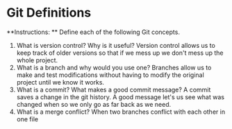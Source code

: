 # Git Definitions

**Instructions: ** Define each of the following Git concepts.

1. What is version control?  Why is it useful?
 Version control allows us to keep track of older versions so that if we mess up we don't mess up the whole project.
2. What is a branch and why would you use one?
 Branches allow us to make and test modifications without having to modify the original project until we know it works.
3. What is a commit? What makes a good commit message?
 A commit saves a change in the git history. A good message let's us see what was changed when so we only go as far back as we need.
4. What is a merge conflict?
 When two branches conflict with each other in one file